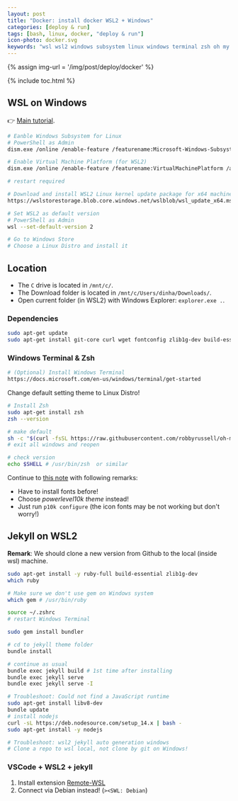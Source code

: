 ```yaml
---
layout: post
title: "Docker: install docker WSL2 + Windows"
categories: [deploy & run]
tags: [bash, linux, docker, "deploy & run"]
icon-photo: docker.svg
keywords: "wsl wsl2 windows subsystem linux windows terminal zsh oh my szh jekyll ruby bundle vscode"
---
```


{% assign img-url = '/img/post/deploy/docker' %}

{% include toc.html %}

## WSL on Windows

👉 [Main tutorial](https://docs.microsoft.com/en-us/windows/wsl/install-win10).

``` bash
# Eanble Windows Subsystem for Linux
# PowerShell as Admin
dism.exe /online /enable-feature /featurename:Microsoft-Windows-Subsystem-Linux /all /norestart

# Enable Virtual Machine Platform (for WSL2)
dism.exe /online /enable-feature /featurename:VirtualMachinePlatform /all /norestart

# restart required
```

``` bash
# Download and install WSL2 Linux kernel update package for x64 machines
https://wslstorestorage.blob.core.windows.net/wslblob/wsl_update_x64.msi
```

``` bash
# Set WSL2 as default version
# PowerShell as Admin
wsl --set-default-version 2
```

``` bash
# Go to Windows Store
# Choose a Linux Distro and install it
```

## Location

- The `C` drive is located in `/mnt/c/`.
- The Download folder is located in `/mnt/c/Users/dinha/Downloads/`.
- Open current folder (in WSL2) with Windows Explorer: `explorer.exe .`.

### Dependencies

``` bash
sudo apt-get update
sudo apt-get install git-core curl wget fontconfig zlib1g-dev build-essential libssl-dev libreadline-dev libyaml-dev libsqlite3-dev sqlite3 libxml2-dev libxslt1-dev libcurl4-openssl-dev software-properties-common libffi-dev
```

### Windows Terminal & Zsh

``` bash
# (Optional) Install Windows Terminal
https://docs.microsoft.com/en-us/windows/terminal/get-started
```

Change default setting theme to Linux Distro!

``` bash
# Install Zsh
sudo apt-get install zsh
zsh --version

# make default
sh -c "$(curl -fsSL https://raw.githubusercontent.com/robbyrussell/oh-my-zsh/master/tools/install.sh)"
# exit all windows and reopen

# check version
echo $SHELL # /usr/bin/zsh  or similar
```

Continue to [this note](/terminal#zsh-linux) with following remarks:

- Have to install fonts before!
- Choose _powerlevel10k theme_ instead!
- Just run `p10k configure` (the icon fonts may be not working but don't worry!)

## Jekyll on WSL2

__Remark__: We should clone a new version from Github to the local (inside wsl) machine.

``` bash
sudo apt-get install -y ruby-full build-essential zlib1g-dev
which ruby

# Make sure we don't use gem on Windows system
which gem # /usr/bin/ruby

source ~/.zshrc
# restart Windows Terminal

sudo gem install bundler

# cd to jekyll theme folder
bundle install

# continue as usual
bundle exec jekyll build # 1st time after installing
bundle exec jekyll serve
bundle exec jekyll serve -I
```

``` bash
# Troubleshoot: Could not find a JavaScript runtime
sudo apt-get install libv8-dev
bundle update
# install nodejs
curl -sL https://deb.nodesource.com/setup_14.x | bash -
sudo apt-get install -y nodejs
```

``` bash
# Troubleshoot: wsl2 jekyll auto generation windows
# Clone a repo to wsl local, not clone by git on Windows!
```

### VSCode + WSL2 + jekyll

1. Install extension [Remote-WSL](https://marketplace.visualstudio.com/items?itemName=ms-vscode-remote.remote-wsl)
2. Connect via Debian instead! (`><SWL: Debian`)
